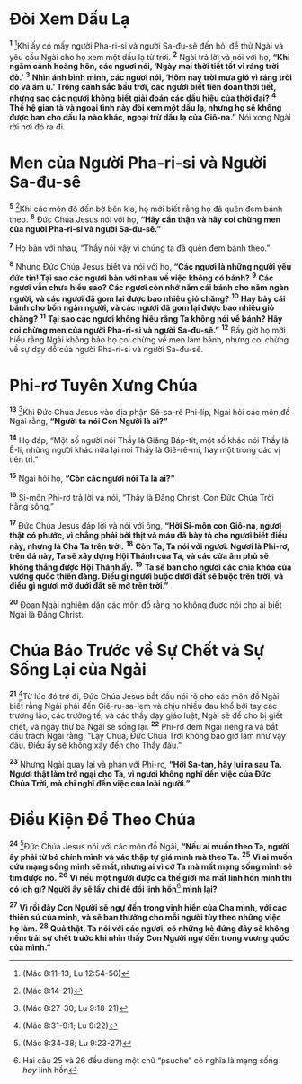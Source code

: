 # Ðòi Xem Dấu Lạ

<sup><b>1</b></sup> [^1@-b329dacc-b52f-45a5-ac94-12396978c741]Khi ấy có mấy người Pha-ri-si và người Sa-đu-sê đến hỏi để thử Ngài và yêu cầu Ngài cho họ xem một dấu lạ từ trời. <sup><b>2</b></sup> Ngài trả lời và nói với họ, **“Khi ngắm cảnh hoàng hôn, các ngươi nói, ‘Ngày mai thời tiết tốt vì ráng trời đỏ.’** <sup><b>3</b></sup> **Nhìn ánh bình minh, các ngươi nói, ‘Hôm nay trời mưa gió vì ráng trời đỏ và âm u.’ Trông cảnh sắc bầu trời, các ngươi biết tiên đoán thời tiết, nhưng sao các ngươi không biết giải đoán các dấu hiệu của thời đại?** <sup><b>4</b></sup> **Thế hệ gian tà và ngoại tình này đòi xem một dấu lạ, nhưng họ sẽ không được ban cho dấu lạ nào khác, ngoại trừ dấu lạ của Giô-na.”** Nói xong Ngài rời nơi đó ra đi.

# Men của Người Pha-ri-si và Người Sa-đu-sê

<sup><b>5</b></sup> [^2@-b329dacc-b52f-45a5-ac94-12396978c741]Khi các môn đồ đến bờ bên kia, họ mới biết rằng họ đã quên đem bánh theo. <sup><b>6</b></sup> Ðức Chúa Jesus nói với họ, **“Hãy cẩn thận và hãy coi chừng men của người Pha-ri-si và người Sa-đu-sê.”**

<sup><b>7</b></sup> Họ bàn với nhau, “Thầy nói vậy vì chúng ta đã quên đem bánh theo.”

<sup><b>8</b></sup> Nhưng Ðức Chúa Jesus biết và nói với họ, **“Các ngươi là những người yếu đức tin! Tại sao các ngươi bàn với nhau về việc không có bánh?** <sup><b>9</b></sup> **Các ngươi vẫn chưa hiểu sao? Các ngươi còn nhớ năm cái bánh cho năm ngàn người, và các ngươi đã gom lại được bao nhiêu giỏ chăng?** <sup><b>10</b></sup> **Hay bảy cái bánh cho bốn ngàn người, và các ngươi đã gom lại được bao nhiêu giỏ chăng?** <sup><b>11</b></sup> **Tại sao các ngươi không hiểu rằng Ta không nói về bánh? Hãy coi chừng men của người Pha-ri-si và người Sa-đu-sê.”** <sup><b>12</b></sup> Bấy giờ họ mới hiểu rằng Ngài không bảo họ coi chừng về men làm bánh, nhưng coi chừng về sự dạy dỗ của người Pha-ri-si và người Sa-đu-sê.

# Phi-rơ Tuyên Xưng Chúa

<sup><b>13</b></sup> [^3@-b329dacc-b52f-45a5-ac94-12396978c741]Khi Ðức Chúa Jesus vào địa phận Sê-sa-rê Phi-líp, Ngài hỏi các môn đồ Ngài rằng, **“Người ta nói Con Người là ai?”**

<sup><b>14</b></sup> Họ đáp, “Một số người nói Thầy là Giăng Báp-tít, một số khác nói Thầy là Ê-li, những người khác nữa lại nói Thầy là Giê-rê-mi, hay một trong các vị tiên tri.”

<sup><b>15</b></sup> Ngài hỏi họ, **“Còn các ngươi nói Ta là ai?”**

<sup><b>16</b></sup> Si-môn Phi-rơ trả lời và nói, “Thầy là Ðấng Christ, Con Ðức Chúa Trời hằng sống.”

<sup><b>17</b></sup> Ðức Chúa Jesus đáp lời và nói với ông, **“Hỡi Si-môn con Giô-na, ngươi thật có phước, vì chẳng phải bởi thịt và máu đã bày tỏ cho ngươi biết điều này, nhưng là Cha Ta trên trời.** <sup><b>18</b></sup> **Còn Ta, Ta nói với ngươi: Ngươi là Phi-rơ, trên đá này, Ta sẽ xây dựng Hội Thánh của Ta, và các cửa âm phủ sẽ không thắng được Hội Thánh ấy.** <sup><b>19</b></sup> **Ta sẽ ban cho ngươi các chìa khóa của vương quốc thiên đàng. Ðiều gì ngươi buộc dưới đất sẽ buộc trên trời, và điều gì ngươi mở dưới đất sẽ mở trên trời.”**

<sup><b>20</b></sup> Ðoạn Ngài nghiêm dặn các môn đồ rằng họ không được nói cho ai biết Ngài là Ðấng Christ.

# Chúa Báo Trước về Sự Chết và Sự Sống Lại của Ngài

<sup><b>21</b></sup> [^4@-b329dacc-b52f-45a5-ac94-12396978c741]Từ lúc đó trở đi, Ðức Chúa Jesus bắt đầu nói rõ cho các môn đồ Ngài biết rằng Ngài phải đến Giê-ru-sa-lem và chịu nhiều đau khổ bởi tay các trưởng lão, các trưởng tế, và các thầy dạy giáo luật, Ngài sẽ để cho bị giết chết, và ngày thứ ba Ngài sẽ sống lại. <sup><b>22</b></sup> Phi-rơ đem Ngài riêng ra và bắt đầu trách Ngài rằng, “Lạy Chúa, Ðức Chúa Trời không bao giờ làm như vậy đâu. Ðiều ấy sẽ không xảy đến cho Thầy đâu.”

<sup><b>23</b></sup> Nhưng Ngài quay lại và phán với Phi-rơ, **“Hỡi Sa-tan, hãy lui ra sau Ta. Ngươi thật làm trở ngại cho Ta, vì ngươi không nghĩ đến việc của Ðức Chúa Trời, mà chỉ nghĩ đến việc của loài người.”**

# Ðiều Kiện Ðể Theo Chúa

<sup><b>24</b></sup> [^5@-b329dacc-b52f-45a5-ac94-12396978c741]Ðức Chúa Jesus nói với các môn đồ Ngài, **“Nếu ai muốn theo Ta, người ấy phải từ bỏ chính mình và vác thập tự giá mình mà theo Ta.** <sup><b>25</b></sup> **Vì ai muốn cứu mạng sống mình sẽ mất, nhưng ai vì cớ Ta mà mất mạng sống mình sẽ tìm được nó.** <sup><b>26</b></sup> **Vì nếu một người được cả thế giới mà mất linh hồn mình thì có ích gì? Người ấy sẽ lấy chi để đổi linh hồn**[^1-b329dacc-b52f-45a5-ac94-12396978c741] **mình lại?**

<sup><b>27</b></sup> **Vì rồi đây Con Người sẽ ngự đến trong vinh hiển của Cha mình, với các thiên sứ của mình, và sẽ ban thưởng cho mỗi người tùy theo những việc họ làm.** <sup><b>28</b></sup> **Quả thật, Ta nói với các ngươi, có những kẻ đứng đây sẽ không nếm trải sự chết trước khi nhìn thấy Con Người ngự đến trong vương quốc của mình.”**

[^1-b329dacc-b52f-45a5-ac94-12396978c741]: Hai câu 25 và 26 đều dùng một chữ “psuche” có nghĩa là mạng sống _hay_ linh hồn

[^1@-b329dacc-b52f-45a5-ac94-12396978c741]: (Mác 8:11-13; Lu 12:54-56)

[^2@-b329dacc-b52f-45a5-ac94-12396978c741]: (Mác 8:14-21)

[^3@-b329dacc-b52f-45a5-ac94-12396978c741]: (Mác 8:27-30; Lu 9:18-21)

[^4@-b329dacc-b52f-45a5-ac94-12396978c741]: (Mác 8:31-9:1; Lu 9:22)

[^5@-b329dacc-b52f-45a5-ac94-12396978c741]: (Mác 8:34-38; Lu 9:23-27)

